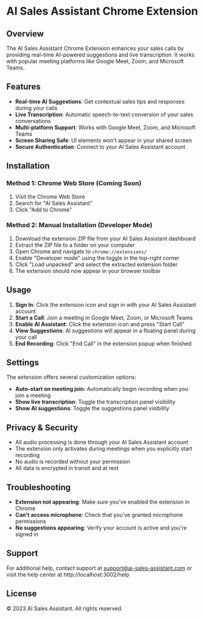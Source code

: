 # AI Sales Assistant Chrome Extension

## Overview

The AI Sales Assistant Chrome Extension enhances your sales calls by providing real-time AI-powered suggestions and live transcription. It works with popular meeting platforms like Google Meet, Zoom, and Microsoft Teams.

## Features

- **Real-time AI Suggestions**: Get contextual sales tips and responses during your calls
- **Live Transcription**: Automatic speech-to-text conversion of your sales conversations
- **Multi-platform Support**: Works with Google Meet, Zoom, and Microsoft Teams
- **Screen Sharing Safe**: UI elements won't appear in your shared screen
- **Secure Authentication**: Connect to your AI Sales Assistant account

## Installation

### Method 1: Chrome Web Store (Coming Soon)

1. Visit the Chrome Web Store
2. Search for "AI Sales Assistant"
3. Click "Add to Chrome"

### Method 2: Manual Installation (Developer Mode)

1. Download the extension ZIP file from your AI Sales Assistant dashboard
2. Extract the ZIP file to a folder on your computer
3. Open Chrome and navigate to `chrome://extensions/`
4. Enable "Developer mode" using the toggle in the top-right corner
5. Click "Load unpacked" and select the extracted extension folder
6. The extension should now appear in your browser toolbar

## Usage

1. **Sign In**: Click the extension icon and sign in with your AI Sales Assistant account
2. **Start a Call**: Join a meeting in Google Meet, Zoom, or Microsoft Teams
3. **Enable AI Assistant**: Click the extension icon and press "Start Call"
4. **View Suggestions**: AI suggestions will appear in a floating panel during your call
5. **End Recording**: Click "End Call" in the extension popup when finished

## Settings

The extension offers several customization options:

- **Auto-start on meeting join**: Automatically begin recording when you join a meeting
- **Show live transcription**: Toggle the transcription panel visibility
- **Show AI suggestions**: Toggle the suggestions panel visibility

## Privacy & Security

- All audio processing is done through your AI Sales Assistant account
- The extension only activates during meetings when you explicitly start recording
- No audio is recorded without your permission
- All data is encrypted in transit and at rest

## Troubleshooting

- **Extension not appearing**: Make sure you've enabled the extension in Chrome
- **Can't access microphone**: Check that you've granted microphone permissions
- **No suggestions appearing**: Verify your account is active and you're signed in

## Support

For additional help, contact support at support@ai-sales-assistant.com or visit the help center at http://localhost:3002/help

## License

© 2023 AI Sales Assistant. All rights reserved.